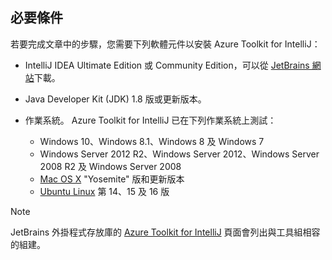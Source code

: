 ## <a name="prerequisites"></a>必要條件
若要完成文章中的步驟，您需要下列軟體元件以安裝 Azure Toolkit for IntelliJ：

* IntelliJ IDEA Ultimate Edition 或 Community Edition，可以從 [JetBrains 網站](https://www.jetbrains.com/idea/download/)下載。
* Java Developer Kit (JDK) 1.8 版或更新版本。
* 作業系統。 Azure Toolkit for IntelliJ 已在下列作業系統上測試：
  
  * Windows 10、Windows 8.1、Windows 8 及 Windows 7
  * Windows Server 2012 R2、Windows Server 2012、Windows Server 2008 R2 及 Windows Server 2008
  * [Mac OS X](http://www.apple.com/osx) "Yosemite" 版和更新版本
  * [Ubuntu Linux](http://www.ubuntu.com) 第 14、15 及 16 版

> [!NOTE]
> 
> JetBrains 外掛程式存放庫的 [Azure Toolkit for IntelliJ](https://plugins.jetbrains.com/plugin/8053) 頁面會列出與工具組相容的組建。
> 

<!--
> [!IMPORTANT]
> 
> If you are using the Azure Toolkit for IntelliJ on Windows, the toolkit requires installing the Azure SDK 2.9.6 or later in order to use the Azure emulator. You have two options for installing the Azure SDK:
> 
> * You can download and install the Azure SDK by using the [Web Platform Installer (WebPI)](http://go.microsoft.com/fwlink/?LinkID=252838).
> * If you do not have the Azure SDK installed when you create your first Azure deployment project, you will be prompted to automatically download install the requisite version of the Azure SDK.
> 
> Note that the Azure SDK is only required on Windows.
> 
-->
